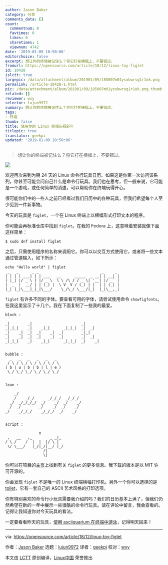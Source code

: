```yaml
---
author: Jason Baker
category: 分享
comments_data: []
count:
  commentnum: 0
  favtimes: 0
  likes: 0
  sharetimes: 1
  viewnum: 4742
date: '2019-01-09 18:50:06'
editorchoice: false
excerpt: 想让你的终端被记住么？将它打在横幅上，不要错过。
fromurl: https://opensource.com/article/18/12/linux-toy-figlet
id: 10428
islctt: true
largepic: /data/attachment/album/201901/09/185007m01ysxbwrsg1r1ok.png
permalink: /article-10428-1.html
pic: /data/attachment/album/201901/09/185007m01ysxbwrsg1r1ok.png.thumb.jpg
related: []
reviewer: wxy
selector: lujun9972
summary: 想让你的终端被记住么？将它打在横幅上，不要错过。
tags:
- 终端
thumb: false
title: 使用你的 Linux 终端庆祝新年
titlepic: true
translator: geekpi
updated: '2019-01-09 18:50:06'
---
```



> 
> 想让你的终端被记住么？将它打在横幅上，不要错过。
> 
> 
> 


![](/data/attachment/album/201901/09/185007m01ysxbwrsg1r1ok.png)


欢迎再次来到为期 24 天的 Linux 命令行玩具日历。如果这是你第一次访问该系列，你甚至可能会问自己什么是命令行玩具。我们也在思考，但一般来说，它可能是一个游戏，或任何简单的消遣，可以帮助你在终端玩得开心。


很可能你们中的一些人之前已经看过我们日历中的各种玩具，但我们希望每个人至少见到一件新事物。


今天的玩具是 `figlet`，一个在 Linux 终端上以横幅形式打印文本的程序。


你可能会再标准仓库中找到 `figlet`。在我的 Fedora 上，这意味着安装就像下面这样简单：



```
$ sudo dnf install figlet
```

之后，只需使用程序的名称来调用它。你可以以交互方式使用它，或者将一些文本通过管道输入，如下所示：



```
echo "Hello world" | figlet
 _   _      _ _                            _     _
| | | | ___| | | ___   __      _____  _ __| | __| |
| |_| |/ _ \ | |/ _ \  \ \ /\ / / _ \| '__| |/ _` |
|  _  |  __/ | | (_) |  \ V  V / (_) | |  | | (_| |
|_| |_|\___|_|_|\___/    \_/\_/ \___/|_|  |_|\__,_|
```

`figlet` 有许多不同的字体。要查看可用的字体，请尝试使用命令 `showfigfonts`。在我这里显示了十几个。我在下面复制了一些我的最爱。



```
block :
                                           
_|        _|                      _|        
_|_|_|    _|    _|_|      _|_|_|  _|  _|    
_|    _|  _|  _|    _|  _|        _|_|      
_|    _|  _|  _|    _|  _|        _|  _|    
_|_|_|    _|    _|_|      _|_|_|  _|    _|  


bubble :
  _   _   _   _   _   _  
 / \ / \ / \ / \ / \ / \
( b | u | b | b | l | e )
 \_/ \_/ \_/ \_/ \_/ \_/


lean :
                                     
    _/                              
   _/    _/_/      _/_/_/  _/_/_/    
  _/  _/_/_/_/  _/    _/  _/    _/  
 _/  _/        _/    _/  _/    _/    
_/    _/_/_/    _/_/_/  _/    _/  


script :
                         
               o          
 ,   __   ,_        _ _|_
/ \_/    /  |  |  |/ \_|  
 \/ \___/   |_/|_/|__/ |_/
                 /|      
                 \|      
```

你可以在项目的[主页](http://www.figlet.org/)上找到有关 `figlet` 的更多信息。我下载的版本是以 MIT 许可开源的。


你会发现 `figlet` 不是唯一的 Linux 终端横幅打印机。另外一个你可以选择的是 [toilet](http://caca.zoy.org/wiki/toilet)，它有一套自己的 ASCII 艺术风格的打印选项。


你有特别喜欢的命令行小玩具需要我介绍的吗？我们的日历基本上满了，但我们仍然希望在新的一年中展示一些很酷的命令行玩具。请在评论中留言，我会查看的。记得让我知道你对今天玩具的看法。


一定要看看昨天的玩具，[使用 asciiquarium 在终端中游泳](https://opensource.com/article/18/12/linux-toy-asciiquarium)，记得明天回来！




---


via: <https://opensource.com/article/18/12/linux-toy-figlet>


作者：[Jason Baker](https://opensource.com/users/jason-baker) 选题：[lujun9972](https://github.com/lujun9972) 译者：[geekpi](https://github.com/geekpi) 校对：[wxy](https://github.com/wxy)


本文由 [LCTT](https://github.com/LCTT/TranslateProject) 原创编译，[Linux中国](https://linux.cn/) 荣誉推出
